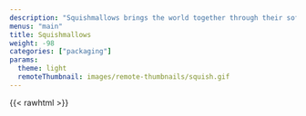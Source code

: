 ```yaml
---
description: "Squishmallows brings the world together through their soft & colorful personalities while providing cuddly experiences that can be shared with everyone. Over 400 million sold!"
menus: "main"
title: Squishmallows
weight: -98
categories: ["packaging"]
params:
  theme: light
  remoteThumbnail: images/remote-thumbnails/squish.gif
---
```



{{< rawhtml >}}
<div style="margin-top: -300px">
<img src="/images/remote-thumbnails/kelly1.png" />
<img src="/images/remote-thumbnails/kelly2.png" />
</div>
{{< /rawhtml >}}